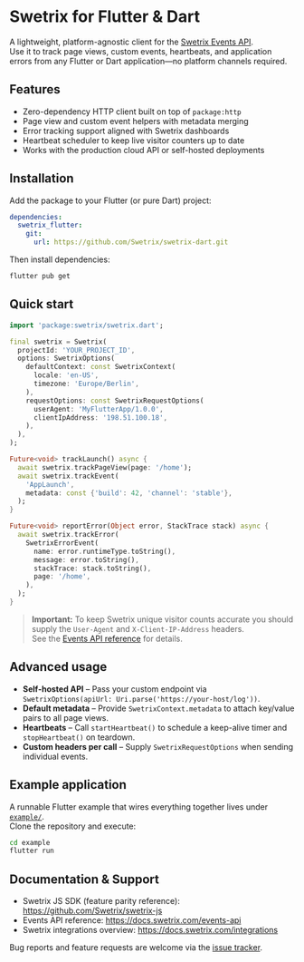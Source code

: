 # Swetrix for Flutter & Dart

A lightweight, platform-agnostic client for the [Swetrix Events API](https://docs.swetrix.com/events-api).  
Use it to track page views, custom events, heartbeats, and application errors from any Flutter or Dart application—no platform channels required.

## Features

- Zero-dependency HTTP client built on top of `package:http`
- Page view and custom event helpers with metadata merging
- Error tracking support aligned with Swetrix dashboards
- Heartbeat scheduler to keep live visitor counters up to date
- Works with the production cloud API or self-hosted deployments

## Installation

Add the package to your Flutter (or pure Dart) project:

```yaml
dependencies:
  swetrix_flutter:
    git:
      url: https://github.com/Swetrix/swetrix-dart.git
```

Then install dependencies:

```sh
flutter pub get
```

## Quick start

```dart
import 'package:swetrix/swetrix.dart';

final swetrix = Swetrix(
  projectId: 'YOUR_PROJECT_ID',
  options: SwetrixOptions(
    defaultContext: const SwetrixContext(
      locale: 'en-US',
      timezone: 'Europe/Berlin',
    ),
    requestOptions: const SwetrixRequestOptions(
      userAgent: 'MyFlutterApp/1.0.0',
      clientIpAddress: '198.51.100.18',
    ),
  ),
);

Future<void> trackLaunch() async {
  await swetrix.trackPageView(page: '/home');
  await swetrix.trackEvent(
    'AppLaunch',
    metadata: const {'build': 42, 'channel': 'stable'},
  );
}

Future<void> reportError(Object error, StackTrace stack) async {
  await swetrix.trackError(
    SwetrixErrorEvent(
      name: error.runtimeType.toString(),
      message: error.toString(),
      stackTrace: stack.toString(),
      page: '/home',
    ),
  );
}
```

> **Important:** To keep Swetrix unique visitor counts accurate you should supply the `User-Agent` and `X-Client-IP-Address` headers.  
> See the [Events API reference](https://docs.swetrix.com/events-api) for details.

## Advanced usage

- **Self-hosted API** – Pass your custom endpoint via `SwetrixOptions(apiUrl: Uri.parse('https://your-host/log'))`.
- **Default metadata** – Provide `SwetrixContext.metadata` to attach key/value pairs to all page views.
- **Heartbeats** – Call `startHeartbeat()` to schedule a keep-alive timer and `stopHeartbeat()` on teardown.
- **Custom headers per call** – Supply `SwetrixRequestOptions` when sending individual events.

## Example application

A runnable Flutter example that wires everything together lives under [`example/`](example/).  
Clone the repository and execute:

```sh
cd example
flutter run
```

## Documentation & Support

- Swetrix JS SDK (feature parity reference): <https://github.com/Swetrix/swetrix-js>
- Events API reference: <https://docs.swetrix.com/events-api>
- Swetrix integrations overview: <https://docs.swetrix.com/integrations>

Bug reports and feature requests are welcome via the [issue tracker](https://github.com/Swetrix/swetrix-dart/issues).
